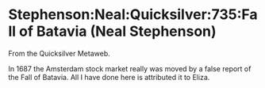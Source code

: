 
# Stephenson:Neal:Quicksilver:735:Fall of Batavia (Neal Stephenson)

From the Quicksilver Metaweb.

In 1687 the Amsterdam stock market really was moved by a false report of the Fall of Batavia. All I have done here is attributed it to Eliza.
